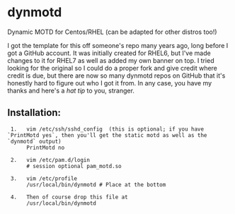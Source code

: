 # dynmotd
Dynamic MOTD for Centos/RHEL (can be adapted for other distros too!)

I got the template for this off someone's repo many years ago, long before I got a GitHub account.  It was initially created for RHEL6, but I've made changes to it for RHEL7 as well as added my own banner on top.  I tried looking for the original so I could do a proper fork and give credit where credit is due, but there are now so many dynmotd repos on GitHub that it's honestly hard to figure out who I got it from.  In any case, you have my thanks and here's a *hat tip* to you, stranger.


## Installation:

```
 1.   vim /etc/ssh/sshd_config  (this is optional; if you have `PrintMotd yes`, then you'll get the static motd as well as the `dynmotd` output)
      PrintMotd no

 2.   vim /etc/pam.d/login
      # session optional pam_motd.so

 3.   vim /etc/profile
      /usr/local/bin/dynmotd # Place at the bottom

 4.   Then of course drop this file at
      /usr/local/bin/dynmotd
```
